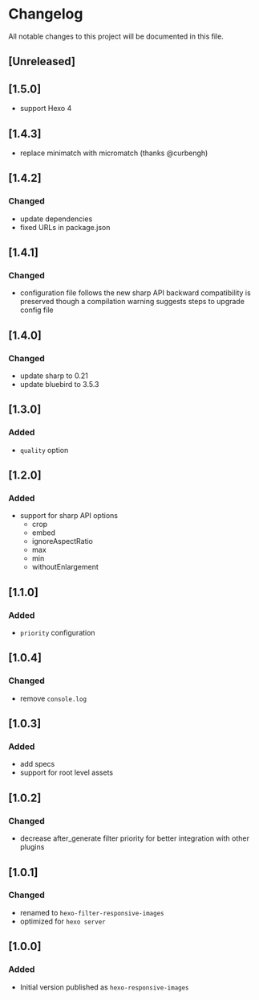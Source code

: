 # Changelog
All notable changes to this project will be documented in this file.

## [Unreleased]

## [1.5.0]
- support Hexo 4

## [1.4.3]
- replace minimatch with micromatch (thanks @curbengh)

## [1.4.2]
### Changed
- update dependencies
- fixed URLs in package.json

## [1.4.1]
### Changed
- configuration file follows the new sharp API
  backward compatibility is preserved though
  a compilation warning suggests steps to upgrade config file

## [1.4.0]
### Changed
- update sharp to 0.21
- update bluebird to 3.5.3

## [1.3.0]
### Added
- `quality` option

## [1.2.0]
### Added
- support for sharp API options
  - crop
  - embed
  - ignoreAspectRatio
  - max
  - min
  - withoutEnlargement

## [1.1.0]
### Added
- `priority` configuration

## [1.0.4]
### Changed
- remove `console.log`

## [1.0.3]
### Added
- add specs
- support for root level assets

## [1.0.2]
### Changed
- decrease after_generate filter priority for better integration with other plugins

## [1.0.1]
### Changed
- renamed to `hexo-filter-responsive-images`
- optimized for `hexo server`

## [1.0.0]
### Added
- Initial version published as `hexo-responsive-images`
